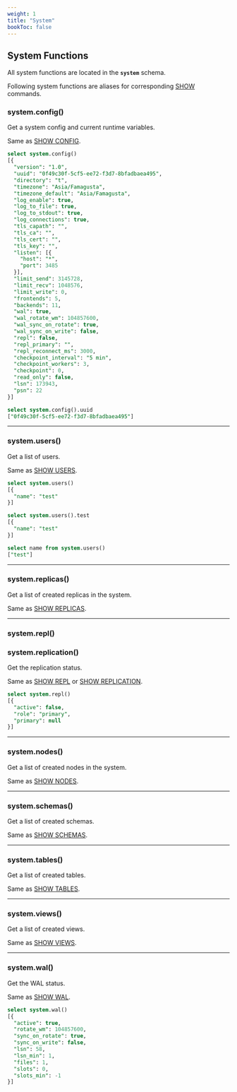 ```yaml
---
weight: 1
title: "System"
bookToc: false
---
```


## System Functions

All system functions are located in the **`system`** schema.

Following system functions are aliases for corresponding [SHOW](/docs/tutorial/monitoring) commands.

### system.config()

Get a system config and current runtime variables.

Same as [SHOW CONFIG](/docs/configuration/show).

```SQL
select system.config()
[{
  "version": "1.0",
  "uuid": "0f49c30f-5cf5-ee72-f3d7-8bfadbaea495",
  "directory": "t",
  "timezone": "Asia/Famagusta",
  "timezone_default": "Asia/Famagusta",
  "log_enable": true,
  "log_to_file": true,
  "log_to_stdout": true,
  "log_connections": true,
  "tls_capath": "",
  "tls_ca": "",
  "tls_cert": "",
  "tls_key": "",
  "listen": [{
    "host": "*",
    "port": 3485
  }],
  "limit_send": 3145728,
  "limit_recv": 1048576,
  "limit_write": 0,
  "frontends": 5,
  "backends": 11,
  "wal": true,
  "wal_rotate_wm": 104857600,
  "wal_sync_on_rotate": true,
  "wal_sync_on_write": false,
  "repl": false,
  "repl_primary": "",
  "repl_reconnect_ms": 3000,
  "checkpoint_interval": "5 min",
  "checkpoint_workers": 3,
  "checkpoint": 0,
  "read_only": false,
  "lsn": 173943,
  "psn": 22
}]

select system.config().uuid
["0f49c30f-5cf5-ee72-f3d7-8bfadbaea495"]
```
---

### system.users()

Get a list of users.

Same as [SHOW USERS](/docs/users/show).

```SQL
select system.users()
[{
  "name": "test"
}]

select system.users().test
[{
  "name": "test"
}]

select name from system.users()
["test"]
```

---

### system.replicas()

Get a list of created replicas in the system.

Same as [SHOW REPLICAS](/docs/repl/show_replicas).

---

### system.repl()
### system.replication()

Get the replication status.

Same as [SHOW REPL](/docs/repl/show) or [SHOW REPLICATION](/docs/repl/show).

```SQL
select system.repl()
[{
  "active": false,
  "role": "primary",
  "primary": null
}]
```

---

### system.nodes()

Get a list of created nodes in the system.

Same as [SHOW NODES](/docs/cluster/show).

---

### system.schemas()

Get a list of created schemas.

Same as [SHOW SCHEMAS](/docs/sql/ddl/schemas/show).

---

### system.tables()

Get a list of created tables.

Same as [SHOW TABLES](/docs/sql/ddl/tables/show).

---

### system.views()

Get a list of created views.

Same as [SHOW VIEWS](/docs/sql/ddl/views/show).

---

### system.wal()

Get the WAL status.

Same as [SHOW WAL](/docs/storage/show).

```SQL
select system.wal()
[{
  "active": true,
  "rotate_wm": 104857600,
  "sync_on_rotate": true,
  "sync_on_write": false,
  "lsn": 58,
  "lsn_min": 1,
  "files": 1,
  "slots": 0,
  "slots_min": -1
}]
```
